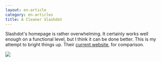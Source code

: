 ```yaml
---
layout: en-article
category: en-articles
title: A Cleaner Slashdot
---
```


Slashdot's homepage is rather overwhelming. It certainly works well enough on a functional level, but I think it can be done better. This is my attempt to bright things up. Their [current website](http://slashdot.org), for comparison.

<a href="http://v2.nylira.com/p/slashdot"><img src="http://v2.nylira.com/tumblr/posts/slashdot.jpg"></a>
